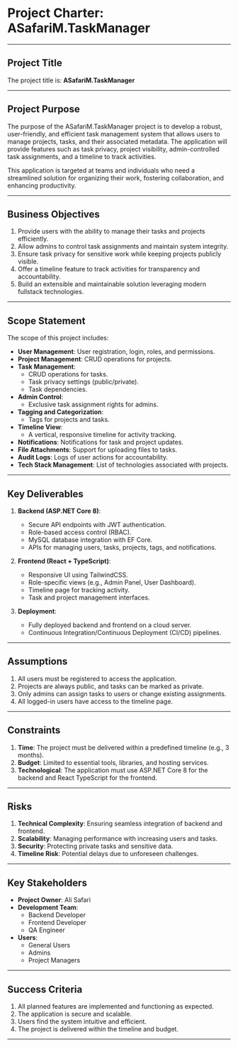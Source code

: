 # **Project Charter: ASafariM.TaskManager**

---

## **Project Title**

The project title is: **ASafariM.TaskManager**

---

## **Project Purpose**

The purpose of the ASafariM.TaskManager project is to develop a robust, user-friendly, and efficient task management system that allows users to manage projects, tasks, and their associated metadata. The application will provide features such as task privacy, project visibility, admin-controlled task assignments, and a timeline to track activities.

This application is targeted at teams and individuals who need a streamlined solution for organizing their work, fostering collaboration, and enhancing productivity.

---

## **Business Objectives**

1. Provide users with the ability to manage their tasks and projects efficiently.
2. Allow admins to control task assignments and maintain system integrity.
3. Ensure task privacy for sensitive work while keeping projects publicly visible.
4. Offer a timeline feature to track activities for transparency and accountability.
5. Build an extensible and maintainable solution leveraging modern fullstack technologies.

---

## **Scope Statement**

The scope of this project includes:

- **User Management**: User registration, login, roles, and permissions.
- **Project Management**: CRUD operations for projects.
- **Task Management**:
  - CRUD operations for tasks.
  - Task privacy settings (public/private).
  - Task dependencies.
- **Admin Control**:
  - Exclusive task assignment rights for admins.
- **Tagging and Categorization**:
  - Tags for projects and tasks.
- **Timeline View**:
  - A vertical, responsive timeline for activity tracking.
- **Notifications**: Notifications for task and project updates.
- **File Attachments**: Support for uploading files to tasks.
- **Audit Logs**: Logs of user actions for accountability.
- **Tech Stack Management**: List of technologies associated with projects.

---

## **Key Deliverables**

1. **Backend (ASP.NET Core 8)**:

   - Secure API endpoints with JWT authentication.
   - Role-based access control (RBAC).
   - MySQL database integration with EF Core.
   - APIs for managing users, tasks, projects, tags, and notifications.

2. **Frontend (React + TypeScript)**:

   - Responsive UI using TailwindCSS.
   - Role-specific views (e.g., Admin Panel, User Dashboard).
   - Timeline page for tracking activity.
   - Task and project management interfaces.

3. **Deployment**:
   - Fully deployed backend and frontend on a cloud server.
   - Continuous Integration/Continuous Deployment (CI/CD) pipelines.

---

## **Assumptions**

1. All users must be registered to access the application.
2. Projects are always public, and tasks can be marked as private.
3. Only admins can assign tasks to users or change existing assignments.
4. All logged-in users have access to the timeline page.

---

## **Constraints**

1. **Time**: The project must be delivered within a predefined timeline (e.g., 3 months).
2. **Budget**: Limited to essential tools, libraries, and hosting services.
3. **Technological**: The application must use ASP.NET Core 8 for the backend and React TypeScript for the frontend.

---

## **Risks**

1. **Technical Complexity**: Ensuring seamless integration of backend and frontend.
2. **Scalability**: Managing performance with increasing users and tasks.
3. **Security**: Protecting private tasks and sensitive data.
4. **Timeline Risk**: Potential delays due to unforeseen challenges.

---

## **Key Stakeholders**

- **Project Owner**: Ali Safari
- **Development Team**:
  - Backend Developer
  - Frontend Developer
  - QA Engineer
- **Users**:
  - General Users
  - Admins
  - Project Managers

---

## **Success Criteria**

1. All planned features are implemented and functioning as expected.
2. The application is secure and scalable.
3. Users find the system intuitive and efficient.
4. The project is delivered within the timeline and budget.

---
